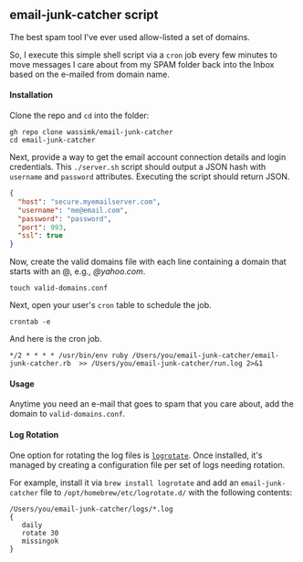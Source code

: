 ## email-junk-catcher script

The best spam tool I've ever used allow-listed a set of domains. 

So, I execute this simple shell script via a `cron` job every few minutes to move messages I care about from my SPAM folder back into the Inbox based on the e-mailed from domain name.

#### Installation

Clone the repo and `cd` into the folder:

```shell
gh repo clone wassimk/email-junk-catcher
cd email-junk-catcher
```

Next, provide a way to get the email account connection details and login credentials. This `./server.sh` script should output a JSON hash with `username` and `password` attributes. Executing the script should return JSON.

```json
{
  "host": "secure.myemailserver.com",
  "username": "me@email.com",
  "password": "password",
  "port": 993,
  "ssl": true
}
```

Now, create the valid domains file with each line containing a domain that starts with an @, e.g., *@yahoo.com*.

```shell
touch valid-domains.conf
```

Next, open your user's `cron` table to schedule the job.

```shell
crontab -e
```

And here is the cron job.

```shell
*/2 * * * * /usr/bin/env ruby /Users/you/email-junk-catcher/email-junk-catcher.rb  >> /Users/you/email-junk-catcher/run.log 2>&1
```

#### Usage

Anytime you need an e-mail that goes to spam that you care about, add the domain to `valid-domains.conf`.

#### Log Rotation

One option for rotating the log files is [`logrotate`](https://github.com/logrotate/logrotate). Once installed, it's managed by creating a configuration file per set of logs needing rotation.

For example, install it via `brew install logrotate` and add an `email-junk-catcher` file to `/opt/homebrew/etc/logrotate.d/` with the following contents:

```
/Users/you/email-junk-catcher/logs/*.log
{
   daily
   rotate 30
   missingok
}
```
